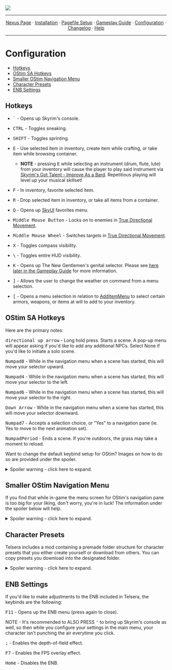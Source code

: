 <img src="https://i.imgur.com/kW90Y5Y.png" target="_blank">

---

<p align="center">
  <a href="https://www.nexusmods.com/skyrimspecialedition/mods/149944">Nexus Page</a> ·
  <a href="README.md">Installation</a> ·
  <a href="PAGEFILE.md">Pagefile Setup</a> ·
  <a href="GAMEPLAY.md">Gameplay Guide</a> ·
  <a href="CONFIGURATION.md">Configuration</a> ·
  <a href="CHANGELOG.md">Changelog</a> ·
  <a href="HELP.md">Help</a>
</p>

---

# Configuration

- [Hotkeys](#Hotkeys)
- [OStim SA Hotkeys](#OStim-SA-Hotkeys)
- [Smaller OStim Navigation Menu](#Smaller-OStim-Navigation-Menu)
- [Character Presets](#Character-Presets)
- [ENB Settings](#ENB-Settings)

## Hotkeys

- <kbd>`</kbd> - Opens up Skyrim's console.

- <kbd>CTRL</kbd> - Toggles sneaking.

- <kbd>SHIFT</kbd> - Toggles sprinting.

- <kbd>E</kbd> - Use selected item in inventory, create item while crafting, or take item while browsing container.

  - **NOTE** - pressing <kbd>E</kbd> while selecting an instrument (drum, flute, lute) from your inventory will cause the player to play said instrument via [Skyrim's Got Talent - Improve As a Bard](https://www.nexusmods.com/skyrimspecialedition/mods/50357). Repetitious playing will level up your musical skillset!

- <kbd>F</kbd> - In inventory, favorite selected item.

- <kbd>R</kbd> - Drop selected item in inventory, or take all items from a container.

- <kbd>Q</kbd> - Opens up [SkyUI](https://www.nexusmods.com/skyrimspecialedition/mods/12604) favorites menu.

- <kbd>Middle Mouse Button</kbd> - Locks on to enemies in [True Directional Movement](https://www.nexusmods.com/skyrimspecialedition/mods/51614).

- <kbd>Middle Mouse Wheel</kbd> - Switches targets in [True Directional Movement](https://www.nexusmods.com/skyrimspecialedition/mods/51614).

- <kbd>X</kbd> - Toggles compass visibility.

- <kbd>\\</kbd> - Toggles entire HUD visibility.

- <kbd>K</kbd> - Opens up The New Gentlemen's genital selector. Please see [here later in the Gameplay Guide]() for more information.

- <kbd>]</kbd> - Allows the user to change the weather on command from a menu selection.

- <kbd>[</kbd> - Opens a menu selection in relation to [AddItemMenu](https://www.nexusmods.com/skyrimspecialedition/mods/17563) to select certain armors, weapons, or items at will to add to your inventory.

## OStim SA Hotkeys

Here are the primary notes:

<kbd>directional up arrow</kbd> - Long hold press. Starts a scene. A pop-up menu will appear asking if you'd like to add any additional NPCs. Select None if you'd like to initiate a solo scene.

<kbd>Numpad8</kbd> - While in the navigation menu when a scene has started, this will move your selector upward.

<kbd>Numpad4</kbd> - While in the navigation menu when a scene has started, this will move your selector to the left.

<kbd>Numpad6</kbd> - While in the navigation menu when a scene has started, this will move your selector to the right.

<kbd>Down Arrow</kbd> - While in the navigation menu when a scene has started, this will move your selector downward.

<kbd>Numpad7</kbd> - Accepts a selection choice, or "Yes" to a navigation pane (ie. Yes to move to the next animation set).

<kbd>NumpadPeriod</kbd> - Ends a scene. If you're outdoors, the grass may take a moment to reload.

Want to change the default keybind setup for OStim? Images on how to do so are provided under the spoiler.

<details>
  <summary>Spoiler warning - click here to expand.</summary>

To navigation to the control setup of OStim SA, head to the Mod Configuration tab on the pause menu.

![telsera-ostim-menu-navi](https://i.imgur.com/CyERQE1.png)

Once you find the entry titled OStim Standalone, click the Controls tab on the left. Here you'll find all the keybinds for Telsera's setup.

![telsera-ostim-menu-mcm](https://i.imgur.com/tL9fvkR.png)

They are different than OStim SA's default setup, as this is what I'm personally accustomed to, but in the picture above under Navigation Keys, you can tick the checkbox on the bottom right of the MCM to reset the controls to their default state. I realize everyone has their preference when it comes to keybinds, so feel free to change them to whatever is easiest for you!

</details>

## Smaller OStim Navigation Menu

If you find that while in-game the menu screen for OStim's navigation pane is too big for your liking, don't worry, you're in luck! The information under the spoiler below will help.

<details>
  <summary>Spoiler warning - click here to expand.</summary>

Navigate to the mod titled Smaller Scene Menu For OStim Standalone (SEE README) under the Optional Mods section of the list. 

![telsera-smaller-ostim-menu](https://i.imgur.com/XTUqhGZ.png)

You can select that mod entry, right-click it, and then select "Open in Explorer" to see the directory. Find the file titled ui_settings.json, right-click it, and select COPY.

![telsera-smaller-ostim-menu-copy](https://i.imgur.com/ehhznIP.png)

Now we're going to navigate to the paste location. Head to the following: C:\Users\YourName\Documents\My Games\Skyrim Special Edition\OStim\X. You will find a similar file titled the same thing: ui_settings.json. We're going to PASTE the new .json and REPLACE the one in the OStim folder. 

![telsera-smaller-ostim-menu-paste](https://i.imgur.com/b4T2ln4.png)

... and you're done! Next time you go in-game, the menu will be slightly smaller to accomendate viewing better.

</details>

## Character Presets

Telsera includes a mod containing a premade folder structure for character presets that you either create yourself or download from others. You can copy presets you download into the designated folder. 

<details>
  <summary>Spoiler warning - click here to expand.</summary>

The presets mod is here:

![telsera-character-presets](https://i.imgur.com/p6M8AOG.png)

You can select this mod, right-click it, and then select "Open in Explorer" to see the presets directory, which will be at this location:

Example: Telsera\mods\[NoDelete] User-Made Racemenu Presets (SEE README)\SKSE\Plugins\CharGen\Presets\X

![telsera-character-presets-folder](https://i.imgur.com/x1n5llZ.png)

When you make your presets in Racemenu they will be located in the Overwrite folder after you exit the game. 

![telsera-character-overwrite-folder](https://i.imgur.com/wSJ4MIQ.png)

You can select Overwrite, right-click it, and then select "Open in Explorer" to see the presets directory (same location as above in the SKSE folder). Find the file(s) titled insertpresetnamehere.jslot, copy or cut the file, and paste into the [NoDelete] User-Made Racemenu Presets (SEE README)\SKSE\Plugins\CharGen\Presets\X folder. You have now saved your preset, and it will be safe from auto-deletion next time you update the list. The [NoDelete] portion tells Wabbajack to ignore said folder.

</details>

## ENB Settings

If you'd like to make adjustments to the ENB included in Telsera, the keybinds are the following:

<kbd>F11</kbd> - Opens up the ENB menu (press again to close). 
 
NOTE - It's recommended to ALSO PRESS  <kbd>'</kbd> to bring up Skyrim's console as well, so then while you configure your settings in the main menu, your character isn't punching the air everytime you click.

<kbd>;</kbd> - Enables the depth-of-field effect. 

<kbd>F7</kbd> - Enables the FPS overlay effect. 

<kbd>Home</kbd> - Disables the ENB. 

